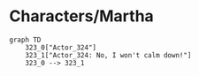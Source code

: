 # Characters/Martha


```mermaid
graph TD
    323_0["Actor_324"]
    323_1["Actor_324: No, I won't calm down!"]
    323_0 --> 323_1
```